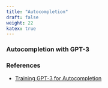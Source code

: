 ```yaml
---
title: "Autocompletion"
draft: false
weight: 22
katex: true
---
```


### Autocompletion with GPT-3

### References
- [Training GPT-3 for Autocompletion](https://www.theverge.com/21346343/gpt-3-explainer-openai-examples-errors-agi-potential)